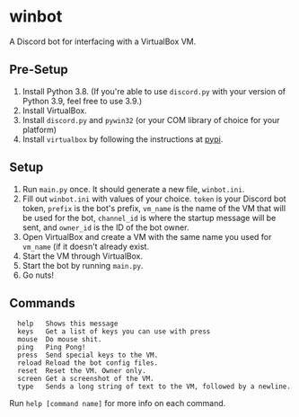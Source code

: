 # winbot
A Discord bot for interfacing with a VirtualBox VM.

## Pre-Setup
1. Install Python 3.8. (If you're able to use `discord.py` with your version of Python 3.9, feel free to use 3.9.)
2. Install VirtualBox.
3. Install `discord.py` and `pywin32` (or your COM library of choice for your platform)
4. Install `virtualbox` by following the instructions at [pypi](https://pypi.org/project/virtualbox/).

## Setup
1. Run `main.py` once. It should generate a new file, `winbot.ini`.
2. Fill out `winbot.ini` with values of your choice. `token` is your Discord bot token, `prefix` is the bot's prefix, `vm_name` is the name of the VM that will be used for the bot, `channel_id` is where the startup message will be sent, and `owner_id` is the ID of the bot owner.
3. Open VirtualBox and create a VM with the same name you used for `vm_name` (if it doesn't already exist.
4. Start the VM through VirtualBox.
5. Start the bot by running `main.py`.
6. Go nuts!

## Commands
```
  help   Shows this message
  keys   Get a list of keys you can use with press
  mouse  Do mouse shit.
  ping   Ping Pong!
  press  Send special keys to the VM.
  reload Reload the bot config files.
  reset  Reset the VM. Owner only.
  screen Get a screenshot of the VM.
  type   Sends a long string of text to the VM, followed by a newline.
```

Run `help [command name]` for more info on each command.
